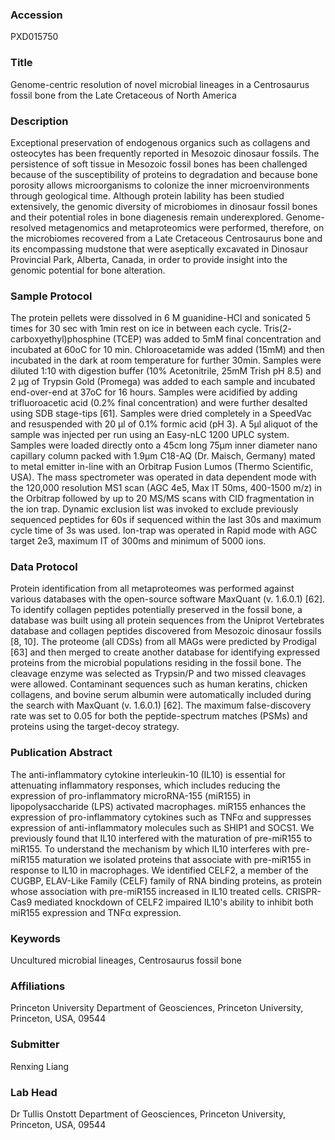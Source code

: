 ### Accession
PXD015750

### Title
Genome-centric resolution of novel microbial lineages in a Centrosaurus fossil bone from the Late Cretaceous of North America

### Description
Exceptional preservation of endogenous organics such as collagens and osteocytes has been frequently reported in Mesozoic dinosaur fossils. The persistence of soft tissue in Mesozoic fossil bones has been challenged because of the susceptibility of proteins to degradation and because bone porosity allows microorganisms to colonize the inner microenvironments through geological time. Although protein lability has been studied extensively, the genomic diversity of microbiomes in dinosaur fossil bones and their potential roles in bone diagenesis remain underexplored. Genome-resolved metagenomics and metaproteomics were performed, therefore, on the microbiomes recovered from a Late Cretaceous Centrosaurus bone and its encompassing mudstone that were aseptically excavated in Dinosaur Provincial Park, Alberta, Canada, in order  to provide insight into the genomic potential for bone alteration.

### Sample Protocol
The protein pellets were dissolved in 6 M guanidine-HCl and sonicated 5 times for 30 sec with 1min rest on ice in between each cycle. Tris(2- carboxyethyl)phosphine (TCEP) was added to 5mM final concentration and incubated at 60oC for 10 min.  Chloroacetamide was added (15mM) and then incubated in the dark at room temperature for further 30min.  Samples were diluted 1:10 with digestion buffer (10% Acetonitrile, 25mM Trish pH 8.5) and 2 µg of Trypsin Gold (Promega) was added to each sample and incubated end-over-end at 37oC for 16 hours.  Samples were acidified by adding trifluoroacetic acid  (0.2% final concentration) and were further desalted using SDB stage-tips [61]. Samples were dried completely in a SpeedVac and resuspended with 20 µl of 0.1% formic acid (pH 3).  A 5µl aliquot of the sample was injected per run using an Easy-nLC 1200 UPLC system.  Samples were loaded directly onto a 45cm long 75µm inner diameter nano capillary column packed with 1.9µm C18-AQ (Dr. Maisch, Germany) mated to metal emitter in-line with an Orbitrap Fusion Lumos (Thermo Scientific, USA).  The mass spectrometer was operated in data dependent mode with the 120,000 resolution MS1 scan (AGC 4e5, Max IT 50ms, 400-1500 m/z) in the Orbitrap followed by up to 20 MS/MS scans with CID fragmentation in the ion trap. Dynamic exclusion list was invoked to exclude previously sequenced peptides for 60s if sequenced within the last 30s and maximum cycle time of 3s was used.  Ion-trap was operated in Rapid mode with AGC target 2e3, maximum IT of 300ms and minimum of 5000 ions.

### Data Protocol
Protein identification from all metaproteomes was performed against various databases with the open-source software MaxQuant (v. 1.6.0.1) [62]. To identify collagen peptides potentially preserved in the fossil bone, a database was built using all protein sequences from the Uniprot Vertebrates database and collagen peptides discovered from Mesozoic dinosaur fossils [8, 10]. The proteome (all CDSs) from all MAGs were predicted by Prodigal [63] and then merged to create another database for identifying expressed proteins from the microbial populations residing in the fossil bone. The cleavage enzyme was selected as Trypsin/P and two missed cleavages were allowed. Contaminant sequences such as human keratins, chicken collagens, and bovine serum albumin were automatically included during the search with MaxQuant (v. 1.6.0.1) [62]. The maximum false-discovery rate was set to 0.05 for both the peptide-spectrum matches (PSMs) and proteins using the target-decoy strategy.

### Publication Abstract
The anti-inflammatory cytokine interleukin-10 (IL10) is essential for attenuating inflammatory responses, which includes reducing the expression of pro-inflammatory microRNA-155 (miR155) in lipopolysaccharide (LPS) activated macrophages. miR155 enhances the expression of pro-inflammatory cytokines such as TNF&#x3b1; and suppresses expression of anti-inflammatory molecules such as SHIP1 and SOCS1. We previously found that IL10 interfered with the maturation of pre-miR155 to miR155. To understand the mechanism by which IL10 interferes with pre-miR155 maturation we isolated proteins that associate with pre-miR155 in response to IL10 in macrophages. We identified CELF2, a member of the CUGBP, ELAV-Like Family (CELF) family of RNA binding proteins, as protein whose association with pre-miR155 increased in IL10 treated cells. CRISPR-Cas9 mediated knockdown of CELF2 impaired IL10's ability to inhibit both miR155 expression and TNF&#x3b1; expression.

### Keywords
Uncultured microbial lineages, Centrosaurus fossil bone

### Affiliations
Princeton University
Department of Geosciences, Princeton University, Princeton, USA, 09544

### Submitter
Renxing Liang

### Lab Head
Dr Tullis Onstott
Department of Geosciences, Princeton University, Princeton, USA, 09544


